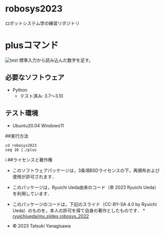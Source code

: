 # robosys2023
ロボットシステム学の練習リポジトリ

# plusコマンド
![test](https://github.com/gumi-4089/robosys2023/actions/workflows/test.yml/badge.svg)
標準入力から読み込んだ数字を足す。

## 必要なソフトウェア
* Python
  * テスト済み: 3.7〜3.10

## テスト環境
* Ubuntu20.04 Windows11

##実行方法

```
cd robosys2023
seq 10 |./plus
```
i
##ライセンスと著作権

* このソフトウェアパッケージは，3条項BSDライセンスの下，再頒布および使用が許可されます．

* このパッケージは，Ryuichi Ueda由来のコード（© 2023 Ryuichi Ueda）を利用しています．

* このパッケージのコードは，下記のスライド（CC-BY-SA 4.0 by Ryuichi Ueda）のものを，本人の許可を得て自身の著作としたものです．
      * [ryuichiueda/my_slides robosys_2022](https://github.com/ryuichiueda/my_slides/tree/master/robosys_2022)

* © 2023 Tatsuki Yanagisawa
